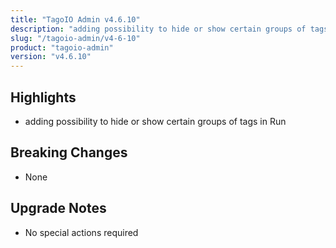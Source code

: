 ```yaml
---
title: "TagoIO Admin v4.6.10"
description: "adding possibility to hide or show certain groups of tags in Run"
slug: "/tagoio-admin/v4-6-10"
product: "tagoio-admin"
version: "v4.6.10"
---
```


## Highlights

- adding possibility to hide or show certain groups of tags in Run

## Breaking Changes

- None

## Upgrade Notes

- No special actions required
